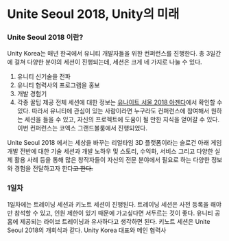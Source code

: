 <!-- TITLE: Unite 2018 -->
<!-- SUBTITLE: 휴학충의 Unite 2018 후기 -->

# Unite Seoul 2018, Unity의 미래
### Unite Seoul 2018 이란?
Unity Korea는 매년 한국에서 유니티 개발자들을 위한 컨퍼런스를 진행한다. 총 3일간에 걸쳐 다양한 분야의 세션이 진행되는데, 세션은 크게 네 가지로 나눌 수 있다.
1. 유니티 신기술을 전파
2. 유니티 협력사의 프로그램을 홍보
3. 개발 경험기
4. 각종 꿀팁 제공
전체 세션에 대한 정보는 [유나이트 서울 2018 아젠다](https://www.uniteseoul.com/2018/agenda.aspx)에서 확인할 수 있다.
따라서 유니티에 관심이 있는 사람이라면 누구라도 컨퍼런스에 참여해서 원하는 세션을 들을 수 있고, 자신의 프로젝트에 도움이 될 만한 지식을 얻어갈 수 있다.
이번 컨퍼런스는 코엑스 그랜드볼룸에서 진행되었다.

Unite Seoul 2018 에서는 세상을 바꾸는 리얼타임 3D 플랫폼이라는 슬로건 아래 
게임 개발 전반에 대한 기술 세션과 개발 노하우 및 스토리, 수익화, 서비스 그리고 다양한 실제 활용 사례 등을 통해
많은 창작자들이 자신의 전문 분야에서 필요로 하는 다양한 정보와 경험을 전달하고자 한다~~고 한다.~~

### 1일차
1일차에는 트레이닝 세션과 키노트 세션이 진행된다.
트레이닝 세션은 사전 등록을 해야만 참석할 수 있고, 인원 제한이 있기 때문에 가고싶다면 서두르는 것이 좋다.
유니티 공홈에 제공되는 라이브 트레이닝과 유사하다고 생각하면 된다.
키노트 세션은 Unite Seoul 2018의 개회식과 같다.
Unity Korea 대표와 메인 협력사 






